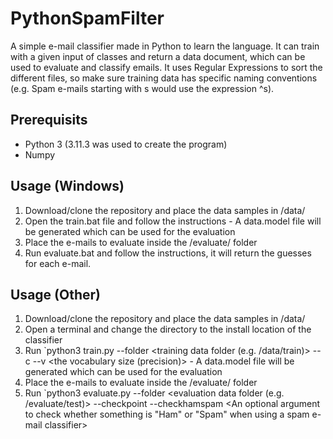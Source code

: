 # PythonSpamFilter

A simple e-mail classifier made in Python to learn the language.
It can train with a given input of classes and return a data document, which can be used to evaluate and classify emails.
It uses Regular Expressions to sort the different files, so make sure training data has specific naming conventions (e.g. Spam e-mails starting with s would use the expression ^s).

## Prerequisits

- Python 3 (3.11.3 was used to create the program)
- Numpy

## Usage (Windows)

1. Download/clone the repository and place the data samples in /data/
2. Open the train.bat file and follow the instructions - A data.model file will be generated which can be used for the evaluation
3. Place the e-mails to evaluate inside the /evaluate/ folder
4. Run evaluate.bat and follow the instructions, it will return the guesses for each e-mail.

## Usage (Other)

1. Download/clone the repository and place the data samples in /data/
2. Open a terminal and change the directory to the install location of the classifier
3. Run `python3 train.py --folder <training data folder (e.g. /data/train)> --c <The number of classes you want to train> --v <the vocabulary size (precision)>  - A data.model file will be generated which can be used for the evaluation
4. Place the e-mails to evaluate inside the /evaluate/ folder
5. Run `python3 evaluate.py --folder <evaluation data folder (e.g. /evaluate/test)> --checkpoint <The path to the data.model file> --checkhamspam <An optional argument to check whether something is "Ham" or "Spam" when using a spam e-mail classifier>
